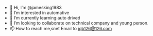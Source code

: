 - 👋 Hi, I’m @jamesking1983
- 👀 I’m interested in automative
- 🌱 I’m currently learning auto drived
- 💞️ I’m looking to collaborate on technical company and young person.
- 📫 How to reach me,snet Email to jqb126@126.com

<!---
jamesking1983/jamesking1983 is a ✨ special ✨ repository because its `README.md` (this file) appears on your GitHub profile.
You can click the Preview link to take a look at your changes.
--->
